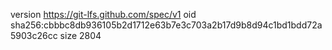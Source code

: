 version https://git-lfs.github.com/spec/v1
oid sha256:cbbbc8db936105b2d1712e63b7e3c703a2b17d9b8d94c1bd1bdd72a5903c26cc
size 2804
